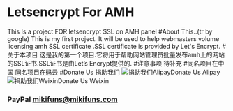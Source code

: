 # Letsencrypt For AMH
This Is a project FOR letsencrypt SSL on AMH panel
#About This..(tr by google)
This is my first project. It will be used to help webmasters volume licensing amh SSL certificate .SSL certificate is provided by Let's Encrypt.
#关于本项目
这是我的第一个项目.它将用于帮助网站管理员批量发布amh上的网站的SSL证书.SSL证书是由Let’s Encrypt提供的.
#注意事项
待补充
#同名项目在中国
[同名项目在码云](https://git.oschina.net/mikiacg/LetsencryptForAMH)
#Donate Us 捐助我们
![捐助我们Alipay](https://owncloudmiki.b0.upaiyun.com/alipay.png "Donate Us Alipay")Donate Us Alipay
![捐助我们Weixin](https://owncloudmiki.b0.upaiyun.com/weixin.png "Donate Us Weixin")Donate Us Weixin
###  **PayPal  mikifuns@mikifuns.com** 

